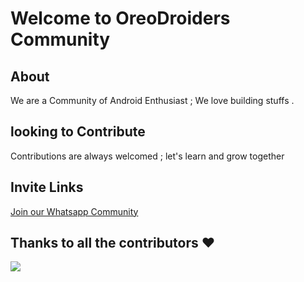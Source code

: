 # Welcome  to OreoDroiders Community

## About

We are a Community of Android Enthusiast ; We love building stuffs .

## looking to Contribute

Contributions are always welcomed ; let's learn and grow together

## Invite Links

[Join our Whatsapp Community](https://chat.whatsapp.com/GtW7GwySGDhCk7KtNGiHMO)
## Thanks to all the contributors ❤️

<a href="https://github.com/oreodroiders/Android-Development/graphs/contributors">
  <img src="https://contrib.rocks/image?repo=oreodroiders/Android-Development" />
</a>
